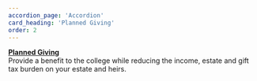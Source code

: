 ```yaml
---
accordion_page: 'Accordion'
card_heading: 'Planned Giving'
order: 2
---
```


<p><strong><a href="../give/planned-giving/">Planned Giving</a></strong><br />Provide a benefit to the college while reducing the income, estate and gift tax burden on your estate and heirs.</p>

